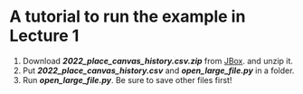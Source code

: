 # A tutorial to run the example in Lecture 1

1. Download **_2022_place_canvas_history.csv.zip_** from [JBox](https://jbox.sjtu.edu.cn/l/TqFmBc). and unzip it.
2. Put **_2022_place_canvas_history.csv_** and **_open_large_file.py_** in a folder.
3. Run **_open_large_file.py_**. Be sure to save other files first!
